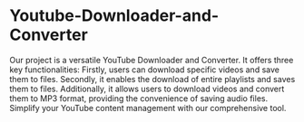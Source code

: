 # Youtube-Downloader-and-Converter

Our project is a versatile YouTube Downloader and Converter. It offers three key functionalities: Firstly, users can download specific videos and save them to files. Secondly, it enables the download of entire playlists and saves them to files. Additionally, it allows users to download videos and convert them to MP3 format, providing the convenience of saving audio files. Simplify your YouTube content management with our comprehensive tool.
